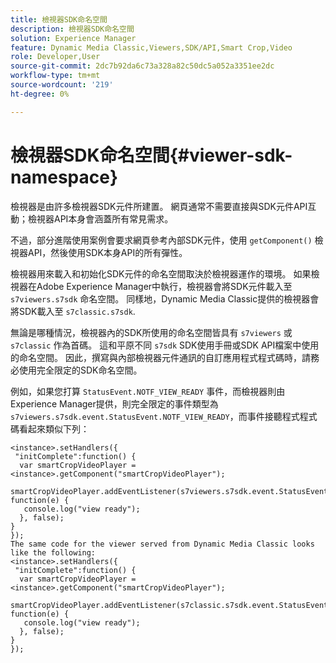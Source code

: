 ```yaml
---
title: 檢視器SDK命名空間
description: 檢視器SDK命名空間
solution: Experience Manager
feature: Dynamic Media Classic,Viewers,SDK/API,Smart Crop,Video
role: Developer,User
source-git-commit: 2dc7b92da6c73a328a82c50dc5a052a3351ee2dc
workflow-type: tm+mt
source-wordcount: '219'
ht-degree: 0%

---
```


# 檢視器SDK命名空間{#viewer-sdk-namespace}

檢視器是由許多檢視器SDK元件所建置。 網頁通常不需要直接與SDK元件API互動；檢視器API本身會涵蓋所有常見需求。

不過，部分進階使用案例會要求網頁參考內部SDK元件，使用 `getComponent()` 檢視器API，然後使用SDK本身API的所有彈性。

檢視器用來載入和初始化SDK元件的命名空間取決於檢視器運作的環境。 如果檢視器在Adobe Experience Manager中執行，檢視器會將SDK元件載入至 `s7viewers.s7sdk` 命名空間。 同樣地，Dynamic Media Classic提供的檢視器會將SDK載入至 `s7classic.s7sdk`.

無論是哪種情況，檢視器內的SDK所使用的命名空間皆具有 `s7viewers` 或 `s7classic` 作為首碼。 這和平原不同 `s7sdk` SDK使用手冊或SDK API檔案中使用的命名空間。 因此，撰寫與內部檢視器元件通訊的自訂應用程式程式碼時，請務必使用完全限定的SDK命名空間。

例如，如果您打算 `StatusEvent.NOTF_VIEW_READY` 事件，而檢視器則由Experience Manager提供，則完全限定的事件類型為 `s7viewers.s7sdk.event.StatusEvent.NOTF_VIEW_READY`，而事件接聽程式程式碼看起來類似下列：

```
<instance>.setHandlers({ 
 "initComplete":function() { 
  var smartCropVideoPlayer = <instance>.getComponent("smartCropVideoPlayer"); 
   smartCropVideoPlayer.addEventListener(s7viewers.s7sdk.event.StatusEvent.NOTF_VIEW_READY, function(e) { 
   console.log("view ready"); 
  }, false); 
} 
}); 
The same code for the viewer served from Dynamic Media Classic looks like the following: 
<instance>.setHandlers({ 
 "initComplete":function() { 
  var smartCropVideoPlayer = <instance>.getComponent("smartCropVideoPlayer"); 
   smartCropVideoPlayer.addEventListener(s7classic.s7sdk.event.StatusEvent.NOTF_VIEW_READY, function(e) { 
   console.log("view ready"); 
  }, false); 
} 
});
```
